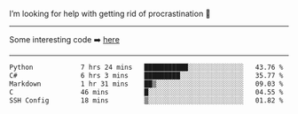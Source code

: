 I’m looking for help with getting rid of procrastination 🤔

-----

Some interesting code :arrow_right: [here](https://github.com/zhen8838/playground)

-----

<!--START_SECTION:waka-->

```txt
Python            7 hrs 24 mins   ███████████░░░░░░░░░░░░░░   43.76 %
C#                6 hrs 3 mins    █████████░░░░░░░░░░░░░░░░   35.77 %
Markdown          1 hr 31 mins    ██▒░░░░░░░░░░░░░░░░░░░░░░   09.03 %
C                 46 mins         █░░░░░░░░░░░░░░░░░░░░░░░░   04.55 %
SSH Config        18 mins         ▒░░░░░░░░░░░░░░░░░░░░░░░░   01.82 %
```

<!--END_SECTION:waka-->

<!--
**zhen8838/zhen8838** is a ✨ _special_ ✨ repository because its `README.md` (this file) appears on your GitHub profile.

Here are some ideas to get you started:

- 🔭 I’m currently working on ...
- 🌱 I’m currently learning ...
- 👯 I’m looking to collaborate on ...
 ...
- 💬 Ask me about ...
- 📫 How to reach me: ...
- 😄 Pronouns: ...
- ⚡ Fun fact: ...
-->
